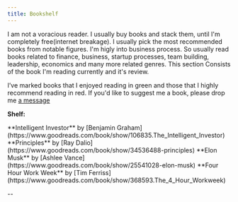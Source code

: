```yaml
---
title: Bookshelf
---
```

I am not a voracious reader. I usually buy books and stack them, until I'm completely free(internet breakage). I usually pick the most recommended books from notable figures. I'm higly into business process. So usually read books related to finance, business, startup processes, team building, leadership, economics and many more related genres. This section Consists of the book I'm reading currently and it's review.

I’ve marked books that I enjoyed reading in <span class="bookshelf-book-green">green</span> and those that I highly recommend reading in <span class="bookshelf-book-red">red</span>. If you'd like to suggest me a book, please drop me [a message](mailto:me@manishmarahatta.com.np)

<p><strong>Shelf:</strong></p>

<span class="bookshelf-book-green">
**Intelligent Investor** by [Benjamin Graham](https://www.goodreads.com/book/show/106835.The_Intelligent_Investor)
</span>

<span class="bookshelf-book-red">
**Principles** by [Ray Dalio](https://www.goodreads.com/book/show/34536488-principles)
</span>

<span class="bookshelf-book-red">
**Elon Musk** by [Ashlee Vance](https://www.goodreads.com/book/show/25541028-elon-musk)
</span>

<span class="bookshelf-book-green">
**Four Hour Work Week** by [Tim Ferriss](https://www.goodreads.com/book/show/368593.The_4_Hour_Workweek)
</span>

\--
<span class="bookshelf-book-green">
</span>

<span class="bookshelf-book-green">
</span>

<span class="bookshelf-book-green">
</span>

<span class="bookshelf-book-green">
</span>

<span class="bookshelf-book-green">
</span>

<span class="bookshelf-book-red">
</span>

<span class="bookshelf-book-red">
</span>

<span class="bookshelf-book-red">
</span>

<span class="bookshelf-book-red">
</span>

<span class="bookshelf-book-red">
</span>

<span class="bookshelf-book-red">
</span>

<span class="bookshelf-book-red">
</span>

<span class="bookshelf-book-red">
</span>



